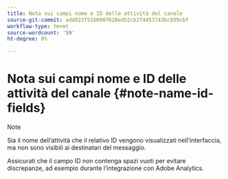 ```yaml
---
title: Nota sui campi nome e ID delle attività del canale
source-git-commit: add823f51b0907628ed52cb2f4453743bc939cbf
workflow-type: tm+mt
source-wordcount: '59'
ht-degree: 0%

---
```


# Nota sui campi nome e ID delle attività del canale {#note-name-id-fields}

>[!NOTE]
>
>Sia il nome dell’attività che il relativo ID vengono visualizzati nell’interfaccia, ma non sono visibili ai destinatari del messaggio.
>
>Assicurati che il campo ID non contenga spazi vuoti per evitare discrepanze, ad esempio durante l’integrazione con Adobe Analytics.
